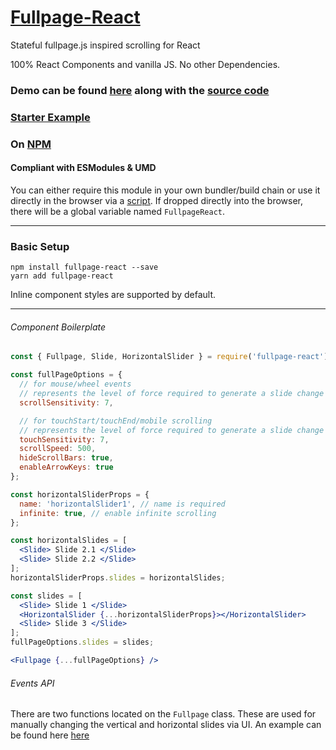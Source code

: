 # [Fullpage-React](https://cmswalker.github.io/fullpage-react/)

Stateful fullpage.js inspired scrolling for React

100% React Components and vanilla JS. No other Dependencies.

### Demo can be found [here](https://cmswalker.github.io/fullpage-react/) along with the [source code](https://github.com/cmswalker/fullpage-react/blob/master/examples/fullpageReactExample.js)

### [Starter Example](https://github.com/cmswalker/fullpage-react/tree/master/examples)

### On [NPM](https://www.npmjs.com/package/fullpage-react)

#### Compliant with ESModules & UMD
You can either require this module in your own bundler/build chain or use it directly in the browser via a [script](https://raw.githubusercontent.com/cmswalker/fullpage-react/master/FullpageReact.js). If dropped directly into the browser, there will be a global variable named `FullpageReact`.

---

### Basic Setup

```
npm install fullpage-react --save
yarn add fullpage-react

```

Inline component styles are supported by default.

---

###### Component Boilerplate

```jsx
const { Fullpage, Slide, HorizontalSlider } = require('fullpage-react');

const fullPageOptions = {
  // for mouse/wheel events
  // represents the level of force required to generate a slide change on non-mobile, 10 is default
  scrollSensitivity: 7,

  // for touchStart/touchEnd/mobile scrolling
  // represents the level of force required to generate a slide change on mobile, 10 is default
  touchSensitivity: 7,
  scrollSpeed: 500,
  hideScrollBars: true,
  enableArrowKeys: true
};

const horizontalSliderProps = {
  name: 'horizontalSlider1', // name is required
  infinite: true, // enable infinite scrolling
};

const horizontalSlides = [
  <Slide> Slide 2.1 </Slide>
  <Slide> Slide 2.2 </Slide>
];
horizontalSliderProps.slides = horizontalSlides;

const slides = [
  <Slide> Slide 1 </Slide>
  <HorizontalSlider {...horizontalSliderProps}></HorizontalSlider>
  <Slide> Slide 3 </Slide>
];
fullPageOptions.slides = slides;

<Fullpage {...fullPageOptions} />

```

###### Events API

There are two functions located on the `Fullpage` class. These are used for manually changing the vertical and horizontal slides via UI.
An example can be found here [here](https://github.com/cmswalker/fullpage-react/blob/master/examples/fullpageReactExample.js)
